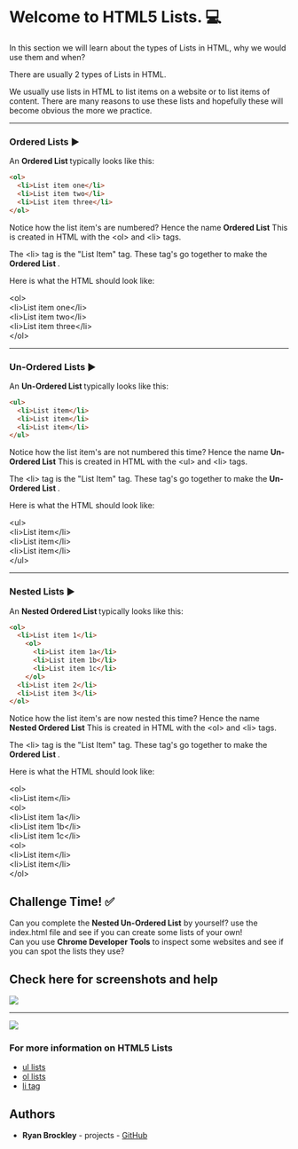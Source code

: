 # Welcome to HTML5 Lists.  :computer:

In this section we will learn about the types of Lists in HTML, why we would use them and when?

There are usually 2 types of Lists in HTML.

We usually use lists in HTML to list items on a website or to list items of content. There are many reasons to use these lists and hopefully these will become obvious the more we practice.
___

### Ordered Lists  :arrow_forward:


An <b>Ordered List </b>typically looks like this:

```html
<ol>
  <li>List item one</li>
  <li>List item two</li>
  <li>List item three</li>
</ol>
```

Notice how the list item's are numbered? Hence the name <b>Ordered List</b>
This is created in HTML with the  &#60;ol&#62; and &#60;li&#62;  tags.

The &#60;li&#62; tag is the "List Item" tag. These tag's go together to make the <b>Ordered List </b>.

Here is what the HTML should look like:

&#60;ol&#62;
<br>
&#60;li&#62;List item one&#60;/li&#62;
<br>
&#60;li&#62;List item two&#60;/li&#62;
<br>
&#60;li&#62;List item three&#60;/li&#62;
<br>
&#60;/ol&#62;

___

### Un-Ordered Lists  :arrow_forward:

An <b>Un-Ordered List </b>typically looks like this:

```html
<ul>
  <li>List item</li>
  <li>List item</li>
  <li>List item</li>
</ul>
```

Notice how the list item's are not numbered this time? Hence the name <b>Un-Ordered List</b>
This is created in HTML with the  &#60;ul&#62; and &#60;li&#62;  tags.

The &#60;li&#62; tag is the "List Item" tag. These tag's go together to make the <b>Un-Ordered List </b>.

Here is what the HTML should look like:

&#60;ul&#62;
<br>
&#60;li&#62;List item&#60;/li&#62;
<br>
&#60;li&#62;List item&#60;/li&#62;
<br>
&#60;li&#62;List item&#60;/li&#62;
<br>
&#60;/ul&#62;

___

### Nested Lists  :arrow_forward:

An <b> Nested Ordered List </b>typically looks like this:

```html
<ol>
  <li>List item 1</li>
    <ol>
      <li>List item 1a</li>
      <li>List item 1b</li>
      <li>List item 1c</li>
    </ol>
  <li>List item 2</li>
  <li>List item 3</li>
</ol>
```

Notice how the list item's are now nested this time? Hence the name <b>Nested Ordered List</b>
This is created in HTML with the  &#60;ol&#62; and  &#60;li&#62; tags.

The &#60;li&#62; tag is the "List Item" tag. These tag's go together to make the <b>Ordered List </b>.

Here is what the HTML should look like:

&#60;ol&#62;
<br>
&#60;li&#62;List item&#60;/li&#62;
<br>
    &#60;ol&#62;
<br>
      &#60;li&#62;List item 1a&#60;/li&#62;
<br>
      &#60;li&#62;List item 1b&#60;/li&#62;
<br>
      &#60;li&#62;List item 1c&#60;/li&#62;
<br>
    &#60;ol&#62;
<br>
&#60;li&#62;List item&#60;/li&#62;
<br>
&#60;li&#62;List item&#60;/li&#62;
<br>
&#60;/ol&#62;

## Challenge Time!  :white_check_mark:

Can you complete the <b>Nested Un-Ordered List</b> by yourself? use the <span>index.html</span> file and see if you can create some lists of your own!
<br>
Can you use <b>Chrome Developer Tools</b> to inspect some websites and see if you can spot the lists they use?


## Check here for screenshots and help

![](Images/lists.PNG)
___

![](Images/lists2.PNG)

### For more information on HTML5 Lists

* [ul lists](https://developer.mozilla.org/en-US/docs/Web/HTML/Element/ul)
* [ol lists](https://developer.mozilla.org/en-US/docs/Web/HTML/Element/ol)
* [li tag](https://developer.mozilla.org/en-US/docs/Web/HTML/Element/li)




## Authors

* **Ryan Brockley** - projects - [GitHub](https://github.com/RyBrockers)
